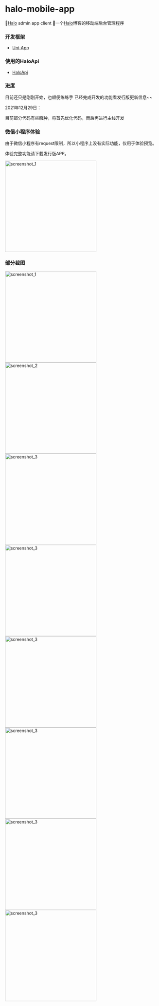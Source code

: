 # halo-mobile-app

📱[Halo](https://halo.run/) admin app client
📱一个[Halo](https://halo.run/)博客的移动端后台管理程序

### 开发框架

- [Uni-App](https://uniapp.dcloud.io/)

### 使用的HaloApi
- [HaloApi](https://api.halo.run/admin-api.html)

### 进度

目前还只是刚刚开始，也顺便练练手
已经完成开发的功能看发行版更新信息~~

2021年12月29日：

目前部分代码有些臃肿，将首先优化代码，而后再进行主线开发

### 微信小程序体验

由于微信小程序有request限制，所以小程序上没有实际功能，仅用于体验预览。

体验完整功能请下载发行版APP。

<img src="https://ldc-1251523367.cos.ap-beijing.myqcloud.com/luodachui/wxqr_1640776160974.jpg" width = "300"  alt="screenshot_1"  />



### 部分截图

<img src="https://ldc-1251523367.cos.ap-beijing.myqcloud.com/luodachui/1_1640289037461.png?imageMogr2/interlace/0%7Cwatermark/2/text/bHVvZGFjaHVpLmNu/font/dGFob21hLnR0Zg/fontsize/24/fill/I2ZmMDAwMA/dissolve/60/gravity/center/dx/0/dy/0" width = "300"  alt="screenshot_1"  />

<img src="https://ldc-1251523367.cos.ap-beijing.myqcloud.com/luodachui/2_1640289037543.png?imageMogr2/interlace/0%7Cwatermark/2/text/bHVvZGFjaHVpLmNu/font/dGFob21hLnR0Zg/fontsize/24/fill/I2ZmMDAwMA/dissolve/60/gravity/center/dx/0/dy/0" width = "300"  alt="screenshot_2"  />

<img src="https://ldc-1251523367.cos.ap-beijing.myqcloud.com/luodachui/3_1640289037460.png?imageMogr2/interlace/0%7Cwatermark/2/text/bHVvZGFjaHVpLmNu/font/dGFob21hLnR0Zg/fontsize/24/fill/I2ZmMDAwMA/dissolve/60/gravity/center/dx/0/dy/0" width = "300"  alt="screenshot_3"  />

<img src="https://ldc-1251523367.cos.ap-beijing.myqcloud.com/luodachui/4_1640289040512.png?imageMogr2/interlace/0%7Cwatermark/2/text/bHVvZGFjaHVpLmNu/font/dGFob21hLnR0Zg/fontsize/24/fill/I2ZmMDAwMA/dissolve/60/gravity/center/dx/0/dy/0" width = "300"  alt="screenshot_3"  />

<img src="https://ldc-1251523367.cos.ap-beijing.myqcloud.com/luodachui/5_1640554962674.png?imageMogr2/interlace/0%7Cwatermark/2/text/bHVvZGFjaHVpLmNu/font/dGFob21hLnR0Zg/fontsize/24/fill/I2ZmMDAwMA/dissolve/60/gravity/center/dx/0/dy/0" width = "300"  alt="screenshot_3"  />

<img src="https://ldc-1251523367.cos.ap-beijing.myqcloud.com/luodachui/6_1640554960150.png?imageMogr2/interlace/0%7Cwatermark/2/text/bHVvZGFjaHVpLmNu/font/dGFob21hLnR0Zg/fontsize/24/fill/I2ZmMDAwMA/dissolve/60/gravity/center/dx/0/dy/0" width = "300"  alt="screenshot_3"  />

<img src="https://ldc-1251523367.cos.ap-beijing.myqcloud.com/luodachui/7_1640554960043.png?imageMogr2/interlace/0%7Cwatermark/2/text/bHVvZGFjaHVpLmNu/font/dGFob21hLnR0Zg/fontsize/24/fill/I2ZmMDAwMA/dissolve/60/gravity/center/dx/0/dy/0" width = "300"  alt="screenshot_3"  />

<img src="https://ldc-1251523367.cos.ap-beijing.myqcloud.com/luodachui/8_1640554960001.png?imageMogr2/interlace/0%7Cwatermark/2/text/bHVvZGFjaHVpLmNu/font/dGFob21hLnR0Zg/fontsize/24/fill/I2ZmMDAwMA/dissolve/60/gravity/center/dx/0/dy/0" width = "300"  alt="screenshot_3"  />
